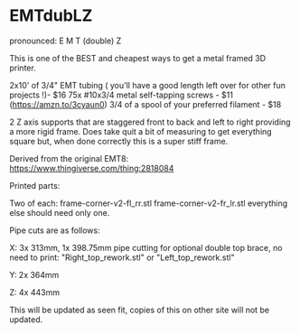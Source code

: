 # EMTdubLZ

pronounced: E M T (double) Z

This is one of the BEST and cheapest ways to get a metal framed 3D printer.

2x10' of 3/4" EMT tubing ( you'll have a good length left over for other fun projects !)- $16
75x #10x3/4 metal self-tapping screws - $11 (https://amzn.to/3cyaun0)
3/4 of a spool of your preferred filament - $18

2 Z axis supports that are staggered front to back and left to right providing a more rigid frame. Does take quit a bit of measuring to get everything square but, when done correctly this is a super stiff frame.

Derived from the original EMT8: https://www.thingiverse.com/thing:2818084

Printed parts:

Two of each:
frame-corner-v2-fl_rr.stl 
frame-corner-v2-fr_lr.stl 
everything else should need only one.

Pipe cuts are as follows:

X: 3x 313mm, 1x 398.75mm pipe cutting for optional double top brace, no need to print: "Right_top_rework.stl" or "Left_top_rework.stl"

Y: 2x 364mm

Z: 4x 443mm

This will be updated as seen fit, copies of this on other site will not be updated.
